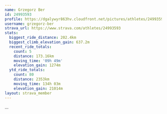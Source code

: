 ```yaml
---
name: Grzegorz Ber
id: 24993593
profile: https://dgalywyr863hv.cloudfront.net/pictures/athletes/24993593/7453165/11/large.jpg
username: grzegorz-ber
strava_url: https://www.strava.com/athletes/24993593
stats:
  biggest_ride_distance: 202.4km
  biggest_climb_elevation_gain: 637.2m
  recent_ride_totals:
    count: 5
    distance: 173.16km
    moving_time: '09h 49m'
    elevation_gain: 1274m
  ytd_ride_totals:
    count: 80
    distance: 2353km
    moving_time: 134h 03m
    elevation_gain: 21014m
layout: strava_member
--- 
```

...
